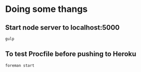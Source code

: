 # Doing some thangs

## Start node server to localhost:5000
```
gulp
```

## To test Procfile before pushing to Heroku
```
foreman start
```
